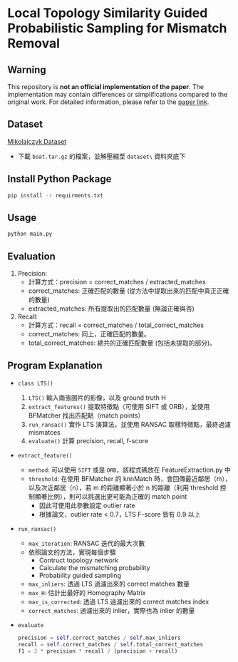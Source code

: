 # Local Topology Similarity Guided Probabilistic Sampling for Mismatch Removal
## Warning
This repository is **not an official implementation of the paper**. The implementation may contain differences or simplifications compared to the original work. For detailed information, please refer to the [paper link](https://www.sciencedirect.com/science/article/abs/pii/S003132032400044X).

## Dataset
[Mikolajczyk Dataset](https://www.robots.ox.ac.uk/~vgg/research/affine/)
- 下載 `boat.tar.gz` 的檔案，並解壓縮至 `dataset\` 資料夾底下

## Install Python Package
```bash
pip install -r requirments.txt
```

## Usage
```bash
python main.py
```

## Evaluation
1.	Precision:
	- 計算方式：precision = correct_matches / extracted_matches
	- correct_matches: 正確匹配的數量 (從方法中提取出來的匹配中真正正確的數量)
	- extracted_matches: 所有提取出的匹配數量 (無論正確與否)
2.	Recall:
    - 計算方式：recall = correct_matches / total_correct_matches
	- correct_matches: 同上，正確匹配的數量。
	- total_correct_matches: 總共的正確匹配數量 (包括未提取的部分)。

## Program Explanation
- `class LTS()`
    1. `LTS()` 輸入兩張圖片的影像，以及 ground truth H 
    2. `extract_features()` 提取特徵點（可使用 SIFT 或 ORB），並使用 BFMatcher 找出匹配點（match points）
    3. `run_ransac()` 實作 LTS 演算法，並使用 RANSAC 取樣特徵點，最終過濾 mismatces
    4. `evaluate()` 計算 precision, recall, f-score
- `extract_feature()`
    - `method`: 可以使用 `SIFT` 或是 `ORB`，該程式碼放在 FeatureExtraction.py 中
    - `threshold`: 在使用 BFMatcher 的 knnMatch 時，會回傳最近鄰居（m），以及次近鄰居（n），若 m 的距離顯著小於 n 的距離（利用 threshold 控制顯著比例），則可以挑選出更可能為正確的 match point
        - 因此可使用此參數設定 outlier rate
        - 根據論文，outlier rate < 0.7，LTS F-score 皆有 0.9 以上
- `run_ransac()`
    - `max_iteration`: RANSAC 迭代的最大次數
    - 依照論文的方法，實現每個步驟
        - Contruct topology network
        - Calculate the mismatching probability
        - Probability guided sampling
    - `max_inliers`: 透過 LTS 過濾出來的 correct matches 數量
    - `max_H`: 估計出最好的 Homography Matrix
    - `max_is_corrected`: 透過 LTS 過濾出來的 correct matches index
    - `correct_matches`: 過濾出來的 inlier，實際也為 inlier 的數量

- `evaluate`
    ```python
    precision = self.correct_matches / self.max_inliers
    recall = self.correct_matches / self.total_correct_matches
    f1 = 2 * precision * recall / (precision + recall)
    ```